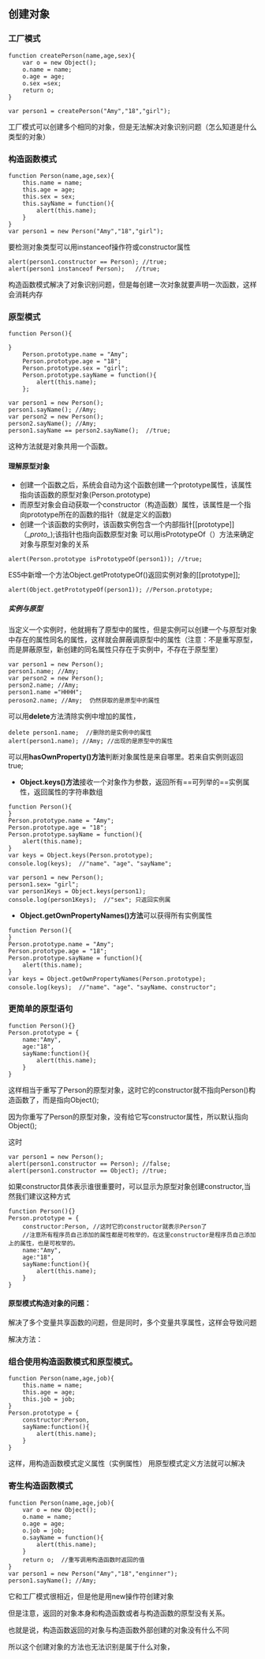 ## 创建对象
### 工厂模式
```
function createPerson(name,age,sex){
    var o = new Object();
    o.name = name;
    o.age = age;
    o.sex =sex;
    return o;
}

var person1 = createPerson("Amy","18","girl");
```
工厂模式可以创建多个相同的对象，但是无法解决对象识别问题（怎么知道是什么类型的对象）
### 构造函数模式
```
function Person(name,age,sex){
    this.name = name;
    this.age = age;
    this.sex = sex;
    this.sayName = function(){
        alert(this.name);   
    }
}
var person1 = new Person("Amy","18","girl");
```
要检测对象类型可以用instanceof操作符或constructor属性
```
alert(person1.constructor == Person); //true;
alert(person1 instanceof Person);   //true;
```
构造函数模式解决了对象识别问题，但是每创建一次对象就要声明一次函数，这样会消耗内存
### 原型模式
```
function Person(){
    
}
    Person.prototype.name = "Amy";
    Person.prototype.age = "18";
    Person.prototype.sex = "girl";
    Person.prototype.sayName = function(){
        alert(this.name);
    };

var person1 = new Person();
person1.sayName(); //Amy;
var person2 = new Person();
person2.sayName(); //Amy;
person1.sayName == person2.sayName();  //true;
```
这种方法就是对象共用一个函数。
#### 理解原型对象
- 创建一个函数之后，系统会自动为这个函数创建一个prototype属性，该属性指向该函数的原型对象(Person.prototype)
- 而原型对象会自动获取一个constructor（构造函数）属性，该属性是一个指向prototype所在的函数的指针（就是定义的函数)
- 创建一个该函数的实例时，该函数实例包含一个内部指针[[prototype]]（\__proto\__);该指针也指向函数原型对象 可以用isPrototypeOf（）方法来确定对象与原型对象的关系
```
alert(Person.prototype isPrototypeOf(person1)); //true;
```
ES5中新增一个方法Object.getPrototypeOf()返回实例对象的[[prototype]];
```
alert(Object.getPrototypeOf(person1)); //Person.prototype;
```
##### 实例与原型
当定义一个实例时，他就拥有了原型中的属性，但是实例可以创建一个与原型对象中存在的属性同名的属性，这样就会屏蔽调原型中的属性（注意：不是重写原型，而是屏蔽原型，新创建的同名属性只存在于实例中，不存在于原型里）
```
var person1 = new Person();
person1.name; //Amy;
var person2 = new Person();
person2.name; //Amy;
person1.name ="HHHH";
peroson2.name; //Amy;  仍然获取的是原型中的属性
```
可以用**delete**方法清除实例中增加的属性，
```
delete person1.name;  //删除的是实例中的属性
alert(person1.name); //Amy; //出现的是原型中的属性
```
可以用**hasOwnProperty()方法**判断对象属性是来自哪里。若来自实例则返回true;

- **Object.keys()方法**接收一个对象作为参数，返回所有==可列举的==实例属性，返回属性的字符串数组
```
function Person(){
}
Person.prototype.name = "Amy";
Person.prototype.age = "18";
Person.prototype.sayName = function(){
    alert(this.name);
}
var keys = Object.keys(Person.prototype);
console.log(keys);  //"name"、"age"、"sayName";

var person1 = new Person();
person1.sex= "girl";
var person1Keys = Object.keys(person1);
console.log(person1Keys);  //"sex"; 只返回实例属
```
- **Object.getOwnPropertyNames()方法**可以获得所有实例属性
```
function Person(){
}
Person.prototype.name = "Amy";
Person.prototype.age = "18";
Person.prototype.sayName = function(){
    alert(this.name);
}
var keys = Object.getOwnPropertyNames(Person.prototype);
console.log(keys);  //"name"、"age"、"sayName、constructor";
```
### 更简单的原型语句
```
function Person(){}
Person.prototype = {
    name:"Amy",
    age:"18",
    sayName:function(){
        alert(this.name);
    }
}
```
这样相当于重写了Person的原型对象，这时它的constructor就不指向Person()构造函数了，而是指向Object();

因为你重写了Person的原型对象，没有给它写constructor属性，所以默认指向Object();

这时
```
var person1 = new Person();
alert(person1.constructor == Person); //false;
alert(person1.constructor == Object); //true;
```
如果constructor具体表示谁很重要时，可以显示为原型对象创建constructor,当然我们建议这种方式
```
function Person(){}
Person.prototype = {
    constructor:Person, //这时它的constructor就表示Person了
    //注意所有程序员自己添加的属性都是可枚举的，在这里constructor是程序员自己添加上的属性，也是可枚举的。
    name:"Amy",
    age:"18",
    sayName:function(){
        alert(this.name);
    }
}
```
#### 原型模式构造对象的问题：
解决了多个变量共享函数的问题，但是同时，多个变量共享属性，这样会导致问题

解决方法：
### 组合使用构造函数模式和原型模式。
```
function Person(name,age,job){
    this.name = name;
    this.age = age;
    this.job = job;
}
Person.prototype = {
    constructor:Person,
    sayName:function(){
        alert(this.name);
    }
}
```
这样，用构造函数模式定义属性（实例属性） 用原型模式定义方法就可以解决

### 寄生构造函数模式
```
function Person(name,age,job){
    var o = new Object();
    o.name = name;
    o.age = age;
    o.job = job;
    o.sayName = function(){
        alert(this.name);
    }
    return o;  //重写调用构造函数时返回的值
}
var person1 = new Person("Amy","18","enginner");
person1.sayName(); //Amy;
```
它和工厂模式很相近，但是他是用new操作符创建对象

但是注意，返回的对象本身和构造函数或者与构造函数的原型没有关系。

也就是说，构造函数返回的对象与构造函数外部创建的对象没有什么不同

所以这个创建对象的方法也无法识别是属于什么对象，